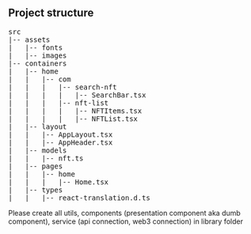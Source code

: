 ## Project structure

<pre>
src
|-- assets
|   |-- fonts
|   |-- images
|-- containers
|   |-- home
|   |   |-- com
|   |   |   |-- search-nft
|   |   |   |   |-- SearchBar.tsx
|   |   |   |-- nft-list
|   |   |   |   |-- NFTItems.tsx
|   |   |   |   |-- NFTList.tsx
|   |-- layout
|   |   |-- AppLayout.tsx
|   |   |-- AppHeader.tsx
|   |-- models
|   |   |-- nft.ts
|   |-- pages
|   |   |-- home
|   |   |   |-- Home.tsx
|   |-- types
|   |   |-- react-translation.d.ts
</pre>

Please create all utils, components (presentation component aka dumb component), service (api connection, web3 connection) in library folder

